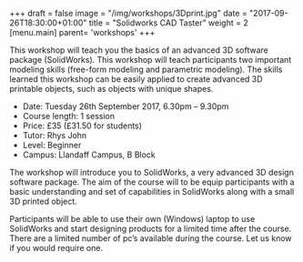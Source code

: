 +++
draft = false
image = "/img/workshops/3Dprint.jpg"
date = "2017-09-26T18:30:00+01:00"
title = "Solidworks CAD Taster"
weight = 2
[menu.main]
  parent= 'workshops'
+++

This workshop will teach you the basics of an advanced 3D software package (SolidWorks). This workshop will teach participants two important modeling skills (free-form modeling and parametric modeling). The skills learned this workshop can be easily applied to create advanced 3D printable objects, such as objects with unique shapes.

 - Date: Tuesday 26th September 2017, 6.30pm – 9.30pm
 - Course length: 1 session
 - Price: £35 (£31.50 for students)
 - Tutor: Rhys John
 - Level: Beginner
 - Campus: Llandaff Campus, B Block

The workshop will introduce you to SolidWorks, a very advanced 3D design software package. The aim of the course will to be equip participants with a basic understanding and set of capabilities in SolidWorks along with a small 3D printed object.

Participants will be able to use their own (Windows) laptop to use SolidWorks and start designing products for a limited time after the course. There are a limited number of pc’s available during the course. Let us know if you would require one.
